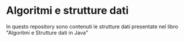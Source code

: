 # Algoritmi e strutture dati

In questo repository sono contenuti le strutture dati presentate nel libro "Algoritmi e Strutture dati in Java"
